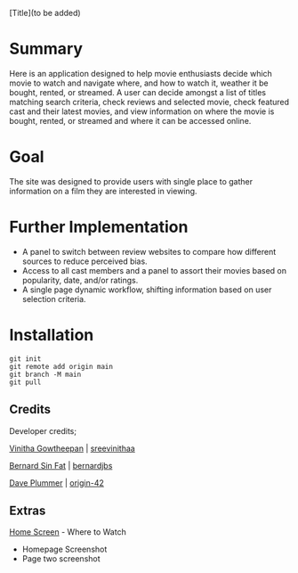 [Title](to be added)

# Summary

Here is an application designed to help movie enthusiasts decide which movie to watch and navigate where, and how to watch it, weather it be bought, rented, or streamed. A user can decide amongst a list of titles matching search criteria, check reviews and selected movie, check featured cast and their latest movies, and view information on where the movie is bought, rented, or streamed and where it can be accessed online. 

# Goal

The site was designed to provide users with single place to gather information on a film they are interested in viewing. 

# Further Implementation

* A panel to switch between review websites to compare how different sources to reduce perceived bias. 
* Access to all cast members and a panel to assort their movies based on popularity, date, and/or ratings. 
* A single page dynamic workflow, shifting information based on user selection criteria. 
         


# Installation 

```
git init
git remote add origin main
git branch -M main
git pull
```

## Credits

Developer credits;

[Vinitha Gowtheepan](https://sreevinithaa.github.io/Portfolio_Vinitha_19_02_2022/Index.html) | [sreevinithaa](https://github.com/sreevinithaa)

[Bernard Sin Fat](https://bernardjbs.github.io/hw-boot-wk02-professional_portfolio/) | [bernardjbs](https://github.com/bernardjbs)

[Dave Plummer](https://origin-42.github.io/Dave-Plummer-Portfolio/) | [origin-42](https://github.com/origin-42)

## Extras

[Home Screen](https://origin-42.github.io/group-project/) - Where to Watch

- Homepage Screenshot
- Page two screenshot
